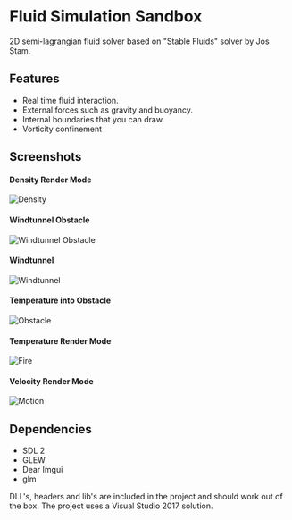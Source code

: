 # Fluid Simulation Sandbox

2D semi-lagrangian fluid solver based on "Stable Fluids" solver by Jos Stam.

## Features
- Real time fluid interaction.
- External forces such as gravity and buoyancy.
- Internal boundaries that you can draw.
- Vorticity confinement

## Screenshots

#### Density Render Mode
![Density](ScreenShots/Density.png "Density")

#### Windtunnel Obstacle
![Windtunnel Obstacle](ScreenShots/Fire_in_wind_shielded_by_obstacle.png "Windtunnel Obstacle")

#### Windtunnel
![Windtunnel](ScreenShots/Fire_in_wind.png "Windtunnel")

#### Temperature into Obstacle
![Obstacle](ScreenShots/Fire_into_obstacle.png "Obstacle")

#### Temperature Render Mode
![Fire](ScreenShots/Fire.png "Fire")

#### Velocity Render Mode
![Motion](ScreenShots/Motion.png "Motion")

## Dependencies
- SDL 2
- GLEW
- Dear Imgui
- glm

DLL's, headers and lib's are included in the project and should work out of the box.
The project uses a Visual Studio 2017 solution.
